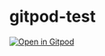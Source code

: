 # gitpod-test

[![Open in Gitpod](https://gitpod.io/button/open-in-gitpod.svg)](https://gitpod.io/#https://github.com/joilsonLeal/gitpod-test)
